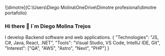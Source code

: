 ![dimotre](C:\Users\Diego Molina\OneDrive\Dimotre profesional\dimotre portafolio)

### Hi there 👋 I´m Diego Molina Trejos
I develop Backend software and web applications.
{
  "Technologies": "JS, C#, Java, React, .NET",
  "Tools": "Visual Studio, VS Code, IntelliJ IDE, Git",
  "Interest": ["QA", "AWS", "Astro", "Next", "PHP"]
}



<!--
**diegomolinatrejos/diegomolinatrejos** is a ✨ _special_ ✨ repository because its `README.md` (this file) appears on your GitHub profile.

Here are some ideas to get you started:

- 🔭 I’m currently working on ...
- 🌱 I’m currently learning ...
- 👯 I’m looking to collaborate on ...
- 🤔 I’m looking for help with ...
- 💬 Ask me about ...
- 📫 How to reach me: ...
- 😄 Pronouns: ...
- ⚡ Fun fact: ...
-->
